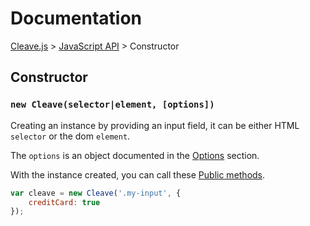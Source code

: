 # Documentation 

[Cleave.js](https://github.com/nosir/cleave.js) > [JavaScript API](https://github.com/nosir/cleave.js/blob/master/doc/js-api.md) > Constructor

## Constructor

### `new Cleave(selector|element, [options])`

Creating an instance by providing an input field, it can be either HTML `selector` or the dom `element`.

The `options` is an object documented in the [Options](https://github.com/nosir/cleave.js/blob/master/doc/options.md) section.

With the instance created, you can call these [Public methods](https://github.com/nosir/cleave.js/blob/master/doc/public-methods.md).

```js
var cleave = new Cleave('.my-input', {
    creditCard: true
});
```
